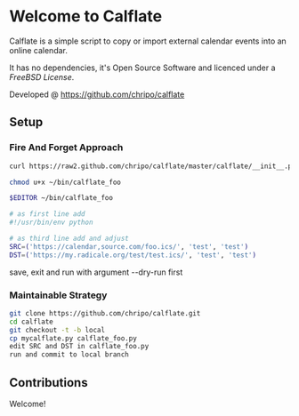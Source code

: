 Welcome to Calflate
===================

Calflate is a simple script to copy or import external
calendar events into an online calendar.

It has no dependencies, it's Open Source Software and
licenced under a *FreeBSD License*.

Developed @ https://github.com/chripo/calflate

Setup
-----

### Fire And Forget Approach

```sh
curl https://raw2.github.com/chripo/calflate/master/calflate/__init__.py -o ~/bin/calflate_foo

chmod u+x ~/bin/calflate_foo

$EDITOR ~/bin/calflate_foo

# as first line add
#!/usr/bin/env python

# as third line add and adjust
SRC=('https://calendar,source.com/foo.ics/', 'test', 'test')
DST=('https://my.radicale.org/test/test.ics/', 'test', 'test')
```

save, exit and run with argument --dry-run first

### Maintainable Strategy

```sh
git clone https://github.com/chripo/calflate.git
cd calflate
git checkout -t -b local
cp mycalflate.py calflate_foo.py
edit SRC and DST in calflate_foo.py
run and commit to local branch
```

Contributions
-------------

Welcome!
